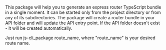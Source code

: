 This package will help you to generate an express router TypeScript bundle in a single moment.
It can be started only from the project directory or from any of its subdirectories.
The package will create a router bundle in your API folder and will update the API entry point.
If the API folder doesn't exist - it will be created automatically.

Just run js-cli_package route_name, where "route_name" is your desired route name.

